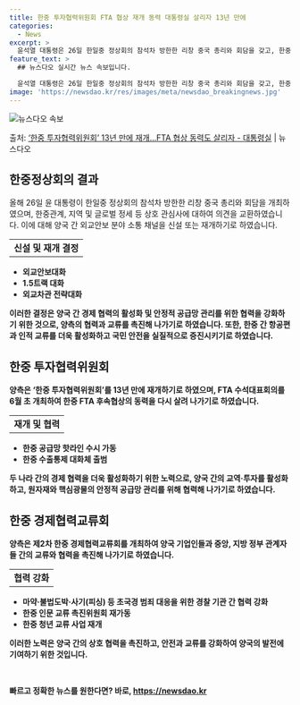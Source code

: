 ```yaml
---
title: 한중 투자협력위원회 FTA 협상 재개 동력 대통령실 살리자 13년 만에
categories:
  - News
excerpt: >
  윤석열 대통령은 26일 한일중 정상회의 참석차 방한한 리창 중국 총리와 회담을 갖고, 한중관계, 지역 및 글…
feature_text: >
  ## 뉴스다오 실시간 뉴스 속보입니다.

  윤석열 대통령은 26일 한일중 정상회의 참석차 방한한 리창 중국 총리와 회담을 갖고, 한중관계, 지역 및 글…
image: 'https://newsdao.kr/res/images/meta/newsdao_breakingnews.jpg'
---
```


![뉴스다오 속보](https://newsdao.kr/res/images/meta/newsdao_breakingnews.jpg)

<p>출처: <a href="https://newsdao.kr/3908" rel="dofollow">‘한중 투자협력위원회’ 13년 만에 재개…FTA 협상 동력도 살리자 - 대통령실</a> | 뉴스다오</p>

<h2 data-ke-size="size26">한중정상회의 결과</h2>
<p data-ke-size="size16">올해 26일 윤 대통령이 한일중 정상회의 참석차 방한한 리창 중국 총리와 회담을 개최하였으며, 한중관계, 지역 및 글로벌 정세 등 상호 관심사에 대하여 의견을 교환하였습니다. 이에 대해 양국 간 외교안보 분야 소통 채널을 신설 또는 재개하기로 하였습니다.</p>
<table>
	<tr>
		<td style="text-align: center; height: 17px;"><b>신설 및 재개 결정</b></td>
	</tr>
</table>
<ul>
	<li><b>외교안보대화</b></li>
	<li><b>1.5트랙 대화</li>
	<li><b>외교차관 전략대화</b></li>
</ul>
<p data-ke-size="size16">이러한 결정은 양국 간 경제 협력의 활성화 및 안정적 공급망 관리를 위한 협력을 강화하기 위한 것으로, 양측의 협력과 교류를 촉진해 나가기로 하였습니다. 또한, 한중 간 항공편과 인적 교류를 더욱 활성화하고 국민 안전을 실질적으로 증진시키기로 하였습니다.</p>

<h2 data-ke-size="size26">한중 투자협력위원회</h2>
<p data-ke-size="size16">양측은 ‘한중 투자협력위원회’를 13년 만에 재개하기로 하였으며, FTA 수석대표회의를 6월 초 개최하여 한중 FTA 후속협상의 동력을 다시 살려 나가기로 하였습니다.</p>
<table>
	<tr>
		<td style="text-align: center; height: 17px;"><b>재개 및 협력</b></td>
	</tr>
</table>
<ul>
	<li><b>한중 공급망 핫라인 수시 가동</b></li>
	<li><b>한중 수출통제 대화체 출범</b></li>
</ul>
<p data-ke-size="size16">두 나라 간의 경제 협력을 더욱 활성화하기 위한 노력으로, 양국 간의 교역·투자를 활성화하고, 원자재와 핵심광물의 안정적 공급망 관리를 위해 협력해 나가기로 하였습니다.</p>

<h2 data-ke-size="size26">한중 경제협력교류회</h2>
<p data-ke-size="size16">양측은 제2차 한중 경제협력교류회를 개최하여 양국 기업인들과 중앙, 지방 정부 관계자들 간의 교류와 협력을 촉진해 나가기로 하였습니다.</p>
<table>
	<tr>
		<td style="text-align: center; height: 17px;"><b>협력 강화</b></td>
	</tr>
</table>
<ul>
	<li><b>마약·불법도박·사기(피싱) 등 초국경 범죄 대응을 위한 경찰 기관 간 협력 강화</b></li>
	<li><b>한중 인문 교류 촉진위원회 재가동</b></li>
	<li><b>한중 청년 교류 사업 재개</b></li>
</ul>
<p data-ke-size="size16">이러한 노력은 양국 간의 상호 협력을 촉진하고, 안전과 교류를 강화하여 양국의 발전에 기여하기 위한 것입니다.</p>
<p data-ke-size="size16">&nbsp;</p> 

빠르고 정확한 뉴스를 원한다면? 바로, <a href="https://newsdao.kr" rel="dofollow">https://newsdao.kr</a>


